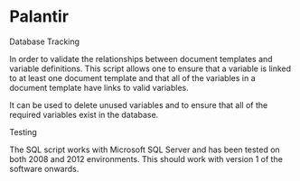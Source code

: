Palantir
========
Database Tracking

In order to validate the relationships between document templates and variable definitions. This script allows one to ensure that a variable is linked to at least one document template and that all of the variables in a document template have links to valid variables.

It can be used to delete unused variables and to ensure that all of the required variables exist in the database.

Testing

The SQL script works with Microsoft SQL Server and has been tested on both 2008 and 2012 environments. This should work with version 1 of the software onwards.
